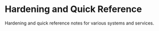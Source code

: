 # Hardening and Quick Reference
Hardening and quick reference notes for various systems and services. 
